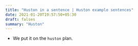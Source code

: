 ```yaml
---
title: "Huston in a sentence | Huston example sentences"
date: 2021-01-20T19:57:50+05:30
draft: falses
summary: "Huston"
---
```

- We put it on the `huston` plan.
                 
